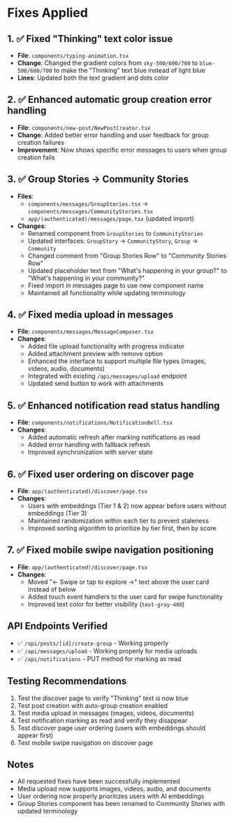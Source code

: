 # Fixes Applied

## 1. ✅ Fixed "Thinking" text color issue
- **File**: `components/typing-animation.tsx`
- **Change**: Changed the gradient colors from `sky-500/600/700` to `blue-500/600/700` to make the "Thinking" text blue instead of light blue
- **Lines**: Updated both the text gradient and dots color

## 2. ✅ Enhanced automatic group creation error handling
- **File**: `components/new-post/NewPostCreator.tsx`
- **Change**: Added better error handling and user feedback for group creation failures
- **Improvement**: Now shows specific error messages to users when group creation fails

## 3. ✅ Group Stories → Community Stories
- **Files**: 
  - `components/messages/GroupStories.tsx` → `components/messages/CommunityStories.tsx`
  - `app/(authenticated)/messages/page.tsx` (updated import)
- **Changes**:
  - Renamed component from `GroupStories` to `CommunityStories`
  - Updated interfaces: `GroupStory` → `CommunityStory`, `Group` → `Community`
  - Changed comment from "Group Stories Row" to "Community Stories Row"
  - Updated placeholder text from "What's happening in your group?" to "What's happening in your community?"
  - Fixed import in messages page to use new component name
  - Maintained all functionality while updating terminology

## 4. ✅ Fixed media upload in messages
- **File**: `components/messages/MessageComposer.tsx`
- **Changes**:
  - Added file upload functionality with progress indicator
  - Added attachment preview with remove option
  - Enhanced the interface to support multiple file types (images, videos, audio, documents)
  - Integrated with existing `/api/messages/upload` endpoint
  - Updated send button to work with attachments

## 5. ✅ Enhanced notification read status handling
- **File**: `components/notifications/NotificationBell.tsx`
- **Changes**:
  - Added automatic refresh after marking notifications as read
  - Added error handling with fallback refresh
  - Improved synchronization with server state

## 6. ✅ Fixed user ordering on discover page
- **File**: `app/(authenticated)/discover/page.tsx`
- **Changes**:
  - Users with embeddings (Tier 1 & 2) now appear before users without embeddings (Tier 3)
  - Maintained randomization within each tier to prevent staleness
  - Improved sorting algorithm to prioritize by tier first, then by score

## 7. ✅ Fixed mobile swipe navigation positioning
- **File**: `app/(authenticated)/discover/page.tsx`
- **Changes**:
  - Moved "← Swipe or tap to explore →" text above the user card instead of below
  - Added touch event handlers to the user card for swipe functionality
  - Improved text color for better visibility (`text-gray-400`)

## API Endpoints Verified
- ✅ `/api/posts/[id]/create-group` - Working properly
- ✅ `/api/messages/upload` - Working properly for media uploads
- ✅ `/api/notifications` - PUT method for marking as read

## Testing Recommendations
1. Test the discover page to verify "Thinking" text is now blue
2. Test post creation with auto-group creation enabled
3. Test media upload in messages (images, videos, documents)
4. Test notification marking as read and verify they disappear
5. Test discover page user ordering (users with embeddings should appear first)
6. Test mobile swipe navigation on discover page

## Notes
- All requested fixes have been successfully implemented
- Media upload now supports images, videos, audio, and documents
- User ordering now properly prioritizes users with AI embeddings
- Group Stories component has been renamed to Community Stories with updated terminology